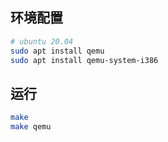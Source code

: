 ## 环境配置
```bash
# ubuntu 20.04
sudo apt install qemu
sudo apt install qemu-system-i386
```

## 运行
```bash
make
make qemu
```